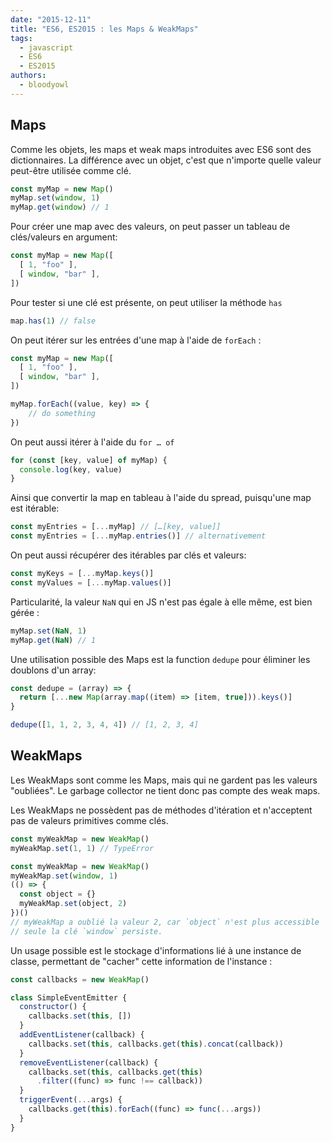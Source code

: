 ```yaml
---
date: "2015-12-11"
title: "ES6, ES2015 : les Maps & WeakMaps"
tags:
  - javascript
  - ES6
  - ES2015
authors:
  - bloodyowl
---
```


## Maps

Comme les objets, les maps et weak maps introduites avec ES6 sont des dictionnaires. La différence avec un objet, c'est que n'importe quelle valeur peut-être utilisée comme clé.

```javascript
const myMap = new Map()
myMap.set(window, 1)
myMap.get(window) // 1
```

Pour créer une map avec des valeurs, on peut passer un tableau de clés/valeurs en argument:

```javascript
const myMap = new Map([
  [ 1, "foo" ],
  [ window, "bar" ],
])
```

Pour tester si une clé est présente, on peut utiliser la méthode `has`

```javascript
map.has(1) // false
```

On peut itérer sur les entrées d'une map à l'aide de `forEach` :

```javascript
const myMap = new Map([
  [ 1, "foo" ],
  [ window, "bar" ],
])

myMap.forEach((value, key) => {
	// do something
})
```

On peut aussi itérer à l'aide du `for … of`

```javascript
for (const [key, value] of myMap) {
  console.log(key, value)
}
```

Ainsi que convertir la map en tableau à l'aide du spread, puisqu'une map est itérable:

```javascript
const myEntries = [...myMap] // […[key, value]]
const myEntries = [...myMap.entries()] // alternativement
```

On peut aussi récupérer des itérables par clés et valeurs:

```javascript
const myKeys = [...myMap.keys()]
const myValues = [...myMap.values()]
```

Particularité, la valeur `NaN` qui en JS n'est pas égale à elle même, est bien gérée :

```javascript
myMap.set(NaN, 1)
myMap.get(NaN) // 1
```

Une utilisation possible des Maps est la function `dedupe` pour éliminer les doublons d'un array:


```javascript
const dedupe = (array) => {
  return [...new Map(array.map((item) => [item, true])).keys()]
}

dedupe([1, 1, 2, 3, 4, 4]) // [1, 2, 3, 4]
```

## WeakMaps

Les WeakMaps sont comme les Maps, mais qui ne gardent pas les valeurs "oubliées". Le garbage collector ne tient donc pas compte des weak maps.

Les WeakMaps ne possèdent pas de méthodes d'itération et n'acceptent pas de valeurs primitives comme clés.

```javascript
const myWeakMap = new WeakMap()
myWeakMap.set(1, 1) // TypeError
```

```javascript
const myWeakMap = new WeakMap()
myWeakMap.set(window, 1)
(() => {
  const object = {}
  myWeakMap.set(object, 2)
})()
// myWeakMap a oublié la valeur 2, car `object` n'est plus accessible
// seule la clé `window` persiste.
```

Un usage possible est le stockage d'informations lié à une instance de classe, permettant de "cacher" cette information de l'instance :

```javascript
const callbacks = new WeakMap()

class SimpleEventEmitter {
  constructor() {
    callbacks.set(this, [])
  }
  addEventListener(callback) {
    callbacks.set(this, callbacks.get(this).concat(callback))
  }
  removeEventListener(callback) {
    callbacks.set(this, callbacks.get(this)
      .filter((func) => func !== callback))
  }
  triggerEvent(...args) {
    callbacks.get(this).forEach((func) => func(...args))
  }
}
```
